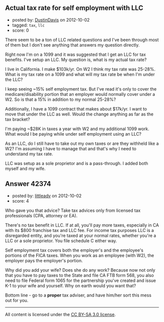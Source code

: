 ## Actual tax rate for self employment with LLC

- posted by: [DustinDavis](https://stackexchange.com/users/-1/11797-dustindavis) on 2012-10-02
- tagged: `tax`, `llc`
- score: 0

There seem to be a ton of LLC related questions and I've been through most of them but I don't see anything that answers my question directly.

Right now I'm on a 1099 and it was suggested that I get an LLC for tax benefits. I've setup an LLC. My question is, what is my actual tax rate?

I live in California. I make $103k/yr. On W2 I think my tax rate was 25-28%. What is my tax rate on a 1099 and what will my tax rate be when I'm under the LLC?

I keep seeing ~15% self employment tax. But I've read it's only to cover the medicare/disability portion that an employer would normally cover under a W2. So is that a 15% in addition to my normal 25-28%?

Additionally, I have a 1099 contract that makes about $17k/yr. I want to move that under the LLC as well. Would the change anything as far as the tax bracket?

I'm paying ~$28K in taxes a year with W2 and my additional 1099 work. What would I be paying while under self employment using an LLC?

As an LLC, do I still have to take out my own taxes or are they withheld like a W2? I'm assuming I have to manage that and that's why I need to understand my tax rate.

LLC was setup as a sole proprietor and is a pass-through. I added both myself and my wife.


## Answer 42374

- posted by: [littleadv](https://stackexchange.com/users/-1/13808-littleadv) on 2012-10-02
- score: 4

Who gave you that advice? Take tax advices only from licensed tax professionals (CPA, attorney or EA).

There's no tax benefit in LLC. If at all, you'll pay more taxes, especially in CA with its $800 franchise tax and LLC fee. For income tax purposes LLC is a disregarded entity, and you're taxed at your normal rates, whether you're a LLC or a sole proprietor. You file schedule C either way.

Self employment tax covers both the employer's and the employee's portions of the FICA taxes. When you work as an employee (with W2), the employer pays the employer's portion.

Why did you add your wife? Does she do any work? Because now not only that you have to pay taxes to the State and file CA FTB form 568, you also need to file Federal form 1065 for the partnership you've created and issue K-1 to your wife and yourself. Why on earth would you want that?

Bottom line - go to a **proper** tax adviser, and have him/her sort this mess out for you.



---

All content is licensed under the [CC BY-SA 3.0 license](https://creativecommons.org/licenses/by-sa/3.0/).
